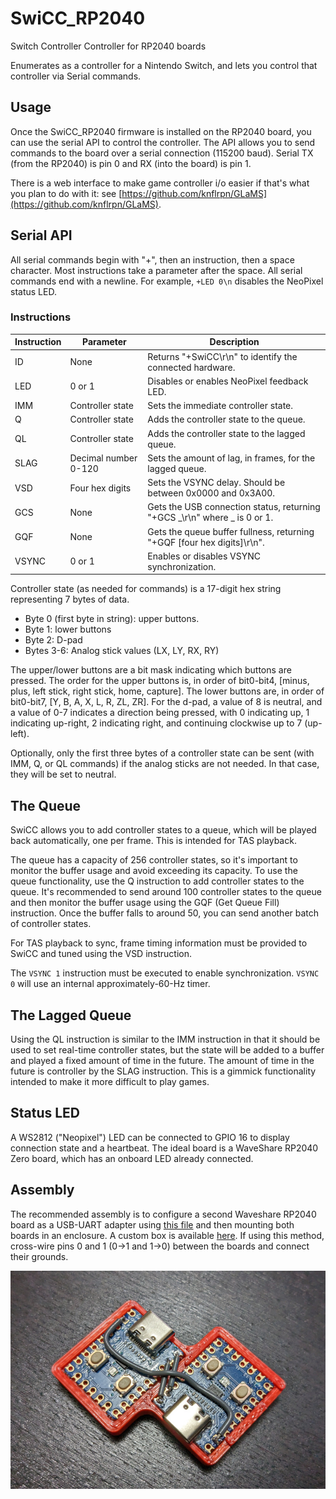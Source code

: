 # SwiCC_RP2040
Switch Controller Controller for RP2040 boards

Enumerates as a controller for a Nintendo Switch, and lets you control that controller via Serial commands.

## Usage
Once the SwiCC_RP2040 firmware is installed on the RP2040 board, you can use the serial API to control the controller. The API allows you to send commands to the board over a serial connection (115200 baud).  Serial TX (from the RP2040) is pin 0 and RX (into the board) is pin 1.

There is a web interface to make game controller i/o easier if that's what you plan to do with it: see [https://github.com/knflrpn/GLaMS](https://github.com/knflrpn/GLaMS).

## Serial API
All serial commands begin with "+", then an instruction, then a space character.  Most instructions take a parameter after the space.  All serial commands end with a newline.  For example, `+LED 0\n` disables the NeoPixel status LED.

### Instructions

| Instruction | Parameter | Description |
|--|--|--|
| ID | None | Returns "+SwiCC\r\n" to identify the connected hardware. |
| LED | 0 or 1 | Disables or enables NeoPixel feedback LED. |
| IMM | Controller state | Sets the immediate controller state. |
| Q | Controller state | Adds the controller state to the queue. |
| QL | Controller state | Adds the controller state to the lagged queue. |
| SLAG | Decimal number 0-120 | Sets the amount of lag, in frames, for the lagged queue. |
| VSD | Four hex digits | Sets the VSYNC delay. Should be between 0x0000 and 0x3A00. |
| GCS | None | Gets the USB connection status, returning "+GCS \_\r\n" where _ is 0 or 1. |
| GQF | None | Gets the queue buffer fullness, returning "+GQF [four hex digits]\r\n". |
| VSYNC | 0 or 1 | Enables or disables VSYNC synchronization. |

Controller state (as needed for commands) is a 17-digit hex string representing 7 bytes of data.
- Byte 0 (first byte in string): upper buttons.
- Byte 1: lower buttons
- Byte 2: D-pad
- Bytes 3-6: Analog stick values (LX, LY, RX, RY)

The upper/lower buttons are a bit mask indicating which buttons are pressed.  The order for the upper buttons is, in order of bit0-bit4, [minus, plus, left stick, right stick, home, capture].  The lower buttons are, in order of bit0-bit7, [Y, B, A, X, L, R, ZL, ZR].  For the d-pad, a value of 8 is neutral, and a value of 0-7 indicates a direction being pressed, with 0 indicating up, 1 indicating up-right, 2 indicating right, and continuing clockwise up to 7 (up-left).

Optionally, only the first three bytes of a controller state can be sent (with IMM, Q, or QL commands) if the analog sticks are not needed.  In that case, they will be set to neutral.

## The Queue
SwiCC allows you to add controller states to a queue, which will be played back automatically, one per frame.  This is intended for TAS playback.

The queue has a capacity of 256 controller states, so it's important to monitor the buffer usage and avoid exceeding its capacity. To use the queue functionality, use the Q instruction to add controller states to the queue.  It's recommended to send around 100 controller states to the queue and then monitor the buffer usage using the GQF (Get Queue Fill) instruction. Once the buffer falls to around 50, you can send another batch of controller states.

For TAS playback to sync, frame timing information must be provided to SwiCC and tuned using the VSD instruction.

The `VSYNC 1` instruction must be executed to enable synchronization.  `VSYNC 0` will use an internal approximately-60-Hz timer.

## The Lagged Queue
Using the QL instruction is similar to the IMM instruction in that it should be used to set real-time controller states, but the state will be added to a buffer and played a fixed amount of time in the future.  The amount of time in the future is controller by the SLAG instruction.  This is a gimmick functionality intended to make it more difficult to play games.

## Status LED
A WS2812 ("Neopixel") LED can be connected to GPIO 16 to display connection state and a heartbeat.  The ideal board is a WaveShare RP2040 Zero board, which has an onboard LED already connected.

## Assembly
The recommended assembly is to configure a second Waveshare RP2040 board as a USB-UART adapter using [this file](/documentation/USB_UART_RP2040.uf2) and then mounting both boards in an enclosure. A custom box is available [here](https://www.printables.com/model/408393-swicc-box).  If using this method, cross-wire pins 0 and 1 (0->1 and 1->0) between the boards and connect their grounds.

![Alt text](/documentation/SwiCCBox.jpg)
